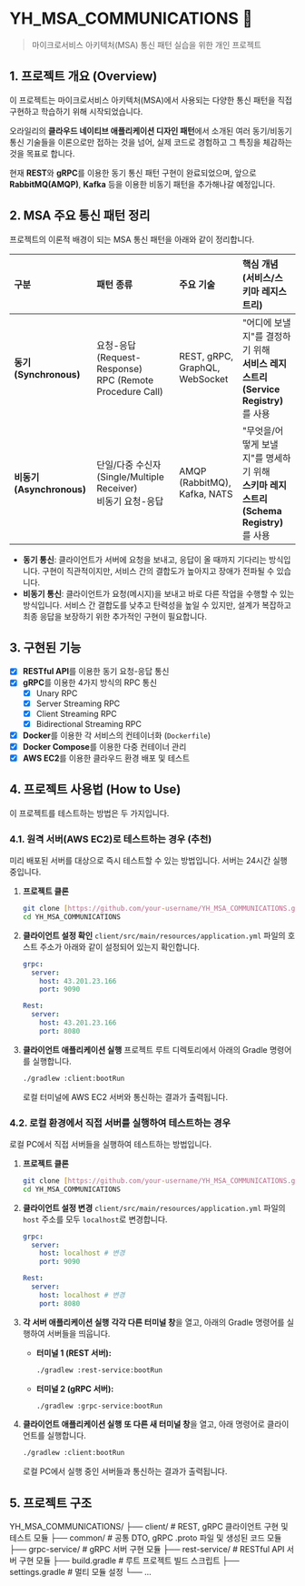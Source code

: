 # YH_MSA_COMMUNICATIONS 🔧
> 마이크로서비스 아키텍처(MSA) 통신 패턴 실습을 위한 개인 프로젝트

## 1. 프로젝트 개요 (Overview)

이 프로젝트는 마이크로서비스 아키텍처(MSA)에서 사용되는 다양한 통신 패턴을 직접 구현하고 학습하기 위해 시작되었습니다.

오라일리의 **클라우드 네이티브 애플리케이션 디자인 패턴**에서 소개된 여러 동기/비동기 통신 기술들을 이론으로만 접하는 것을 넘어, 실제 코드로 경험하고 그 특징을 체감하는 것을 목표로 합니다.

현재 **REST**와 **gRPC**를 이용한 동기 통신 패턴 구현이 완료되었으며, 앞으로 **RabbitMQ(AMQP)**, **Kafka** 등을 이용한 비동기 패턴을 추가해나갈 예정입니다.

## 2. MSA 주요 통신 패턴 정리

프로젝트의 이론적 배경이 되는 MSA 통신 패턴을 아래와 같이 정리합니다.

| 구분 | 패턴 종류 | 주요 기술 | 핵심 개념 (서비스/스키마 레지스트리) |
| :--- | :--- | :--- | :--- |
| **동기 (Synchronous)** | 요청-응답 (Request-Response)<br/>RPC (Remote Procedure Call) | REST, gRPC,<br/>GraphQL, WebSocket | "어디에 보낼지"를 결정하기 위해 <br/> **서비스 레지스트리(Service Registry)** 를 사용 |
| **비동기 (Asynchronous)** | 단일/다중 수신자 (Single/Multiple Receiver)<br/>비동기 요청-응답 | AMQP (RabbitMQ),<br/>Kafka, NATS | "무엇을/어떻게 보낼지"를 명세하기 위해 <br/> **스키마 레지스트리(Schema Registry)** 를 사용 |

-   **동기 통신**: 클라이언트가 서버에 요청을 보내고, 응답이 올 때까지 기다리는 방식입니다. 구현이 직관적이지만, 서비스 간의 결합도가 높아지고 장애가 전파될 수 있습니다.
-   **비동기 통신**: 클라이언트가 요청(메시지)을 보내고 바로 다른 작업을 수행할 수 있는 방식입니다. 서비스 간 결합도를 낮추고 탄력성을 높일 수 있지만, 설계가 복잡하고 최종 응답을 보장하기 위한 추가적인 구현이 필요합니다.

## 3. 구현된 기능

-   [x] **RESTful API**를 이용한 동기 요청-응답 통신
-   [x] **gRPC**를 이용한 4가지 방식의 RPC 통신
    -   [x] Unary RPC
    -   [x] Server Streaming RPC
    -   [x] Client Streaming RPC
    -   [x] Bidirectional Streaming RPC
-   [x] **Docker**를 이용한 각 서비스의 컨테이너화 (`Dockerfile`)
-   [x] **Docker Compose**를 이용한 다중 컨테이너 관리
-   [x] **AWS EC2**를 이용한 클라우드 환경 배포 및 테스트

## 4. 프로젝트 사용법 (How to Use)

이 프로젝트를 테스트하는 방법은 두 가지입니다.

### 4.1. 원격 서버(AWS EC2)로 테스트하는 경우 (추천)

미리 배포된 서버를 대상으로 즉시 테스트할 수 있는 방법입니다. 서버는 24시간 실행 중입니다.

1.  **프로젝트 클론**
    ```bash
    git clone [https://github.com/your-username/YH_MSA_COMMUNICATIONS.git](https://github.com/your-username/YH_MSA_COMMUNICATIONS.git)
    cd YH_MSA_COMMUNICATIONS
    ```

2.  **클라이언트 설정 확인**
    `client/src/main/resources/application.yml` 파일의 호스트 주소가 아래와 같이 설정되어 있는지 확인합니다.
    ```yaml
    grpc:
      server:
        host: 43.201.23.166
        port: 9090

    Rest:
      server:
        host: 43.201.23.166
        port: 8080
    ```

3.  **클라이언트 애플리케이션 실행**
    프로젝트 루트 디렉토리에서 아래의 Gradle 명령어를 실행합니다.
    ```bash
    ./gradlew :client:bootRun
    ```
    로컬 터미널에 AWS EC2 서버와 통신하는 결과가 출력됩니다.

### 4.2. 로컬 환경에서 직접 서버를 실행하여 테스트하는 경우

로컬 PC에서 직접 서버들을 실행하여 테스트하는 방법입니다.

1.  **프로젝트 클론**
    ```bash
    git clone [https://github.com/your-username/YH_MSA_COMMUNICATIONS.git](https://github.com/your-username/YH_MSA_COMMUNICATIONS.git)
    cd YH_MSA_COMMUNICATIONS
    ```

2.  **클라이언트 설정 변경**
    `client/src/main/resources/application.yml` 파일의 `host` 주소를 모두 `localhost`로 변경합니다.
    ```yaml
    grpc:
      server:
        host: localhost # 변경
        port: 9090

    Rest:
      server:
        host: localhost # 변경
        port: 8080
    ```

3.  **각 서버 애플리케이션 실행**
    **각각 다른 터미널 창**을 열고, 아래의 Gradle 명령어를 실행하여 서버들을 띄웁니다.
    
    * **터미널 1 (REST 서버):**
        ```bash
        ./gradlew :rest-service:bootRun
        ```
    * **터미널 2 (gRPC 서버):**
        ```bash
        ./gradlew :grpc-service:bootRun
        ```

4.  **클라이언트 애플리케이션 실행**
    **또 다른 새 터미널 창**을 열고, 아래 명령어로 클라이언트를 실행합니다.
    ```bash
    ./gradlew :client:bootRun
    ```
    로컬 PC에서 실행 중인 서버들과 통신하는 결과가 출력됩니다.

## 5. 프로젝트 구조
YH_MSA_COMMUNICATIONS/
├── client/          # REST, gRPC 클라이언트 구현 및 테스트 모듈
├── common/          # 공통 DTO, gRPC .proto 파일 및 생성된 코드 모듈
├── grpc-service/    # gRPC 서버 구현 모듈
├── rest-service/    # RESTful API 서버 구현 모듈
├── build.gradle     # 루트 프로젝트 빌드 스크립트
├── settings.gradle  # 멀티 모듈 설정
└── ...
